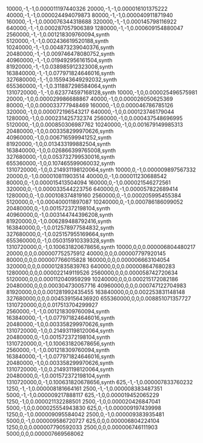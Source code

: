 10000,-1,-1,0.000011197440326
20000,-1,-1,0.000016101375222
40000,-1,-1,0.000024494079873
80000,-1,-1,0.000040911871940
160000,-1,-1,0.000076344318688
320000,-1,-1,0.000145798116922
640000,-1,-1,0.000287057906389
1280000,-1,-1,0.000609154880047
2560000,-1,-1,0.001218309760094,synth
5120000,-1,-1,0.002436619520188,synth
10240000,-1,-1,0.004873239040376,synth
20480000,-1,-1,0.009746478080752,synth
40960000,-1,-1,0.019492956161504,synth
81920000,-1,-1,0.038985912323008,synth
163840000,-1,-1,0.077971824646016,synth
327680000,-1,-1,0.155943649292032,synth
655360000,-1,-1,0.311887298584064,synth
1310720000,-1,-1,0.623774597168128,synth
10000,-1,0,0.000025496575981
20000,-1,0,0.000029986688867
40000,-1,0,0.000026050625369
80000,-1,0,0.000033777948469
160000,-1,0,0.000046786785126
320000,-1,0,0.000072196543217
640000,-1,0,0.000123746179044
1280000,-1,0,0.000231425732374
2560000,-1,0,0.000437548696995
5120000,-1,0,0.000850306987762
10240000,-1,0,0.001679149985313
20480000,-1,0,0.003358299970626,synth
40960000,-1,0,0.006716599941252,synth
81920000,-1,0,0.013433199882504,synth
163840000,-1,0,0.026866399765008,synth
327680000,-1,0,0.053732799530016,synth
655360000,-1,0,0.107465599060032,synth
1310720000,-1,0,0.214931198120064,synth
10000,0,-1,0.000009897567332
20000,0,-1,0.000010811903514
40000,0,-1,0.000011230688542
80000,0,-1,0.000015413504094
160000,0,-1,0.000021546272561
320000,0,-1,0.000033544223756
640000,0,-1,0.000057822689414
1280000,0,-1,0.000108374819160
2560000,0,-1,0.000205995455384
5120000,0,-1,0.000400011897087
10240000,0,-1,0.000786186099052
20480000,0,-1,0.001572372198104,synth
40960000,0,-1,0.003144744396208,synth
81920000,0,-1,0.006289488792416,synth
163840000,0,-1,0.012578977584832,synth
327680000,0,-1,0.025157955169664,synth
655360000,0,-1,0.050315910339328,synth
1310720000,0,-1,0.100631820678656,synth
10000,0,0,0.000006804480217
20000,0,0,0.000007752575912
40000,0,0,0.000007797920145
80000,0,0,0.000007766015828
160000,0,0,0.000006663104054
320000,0,0,0.000012835839763
640000,0,0,0.000008647680283
1280000,0,0,0.000022149119526
2560000,0,0,0.000058742720634
5120000,0,0,0.000112040959299
10240000,0,0,0.000215172082186
20480000,0,0,0.000304730057716
40960000,0,0,0.000747122704983
81920000,0,0,0.001281992435455
163840000,0,0,0.002253831148148
327680000,0,0,0.004539156436920
655360000,0,0,0.008851071357727
1310720000,0,0,0.017513704299927
2560000,-1,-1,0.001218309760094,synth
163840000,-1,-1,0.077971824646016,synth
20480000,-1,0,0.003358299970626,synth
1310720000,-1,0,0.214931198120064,synth
20480000,0,-1,0.001572372198104,synth
1310720000,0,-1,0.100631820678656,synth
2560000,-1,-1,0.001218309760094,synth
163840000,-1,-1,0.077971824646016,synth
20480000,-1,0,0.003358299970626,synth
1310720000,-1,0,0.214931198120064,synth
20480000,0,-1,0.001572372198104,synth
1310720000,0,-1,0.100631820678656,synth
625,-1,-1,0.000007833760232
1250,-1,-1,0.000008181664161
2500,-1,-1,0.000008383487351
5000,-1,-1,0.000009217888117
625,-1,0,0.000019452065229
1250,-1,0,0.000021132288501
2500,-1,0,0.000020426847041
5000,-1,0,0.000025554943830
625,0,-1,0.000009197439998
1250,0,-1,0.000009095584042
2500,0,-1,0.000009383935481
5000,0,-1,0.000009586720727
625,0,0,0.000006804224104
1250,0,0,0.000007790592033
2500,0,0,0.000006746111903
5000,0,0,0.000007669568062
